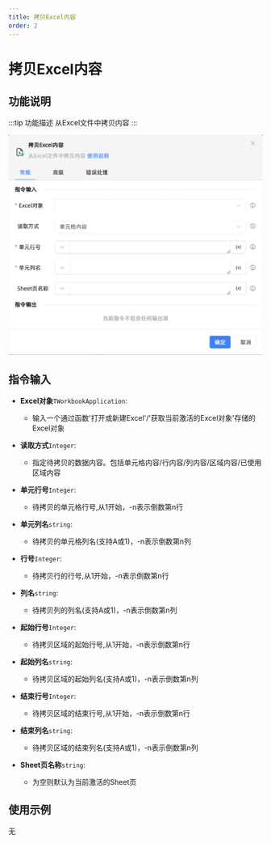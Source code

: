 ```yaml
---
title: 拷贝Excel内容
order: 2
---
```


# 拷贝Excel内容

## 功能说明

:::tip 功能描述
从Excel文件中拷贝内容
:::

![拷贝Excel内容](../../../../assets/拷贝Excel内容_command.png)

## 指令输入

- **Excel对象**`TWorkbookApplication`: 
  - 输入一个通过函数'打开或新建Excel'/'获取当前激活的Excel对象'存储的Excel对象

- **读取方式**`Integer`: 
  - 指定待拷贝的数据内容。包括单元格内容/行内容/列内容/区域内容/已使用区域内容

- **单元行号**`Integer`: 
  - 待拷贝的单元格行号,从1开始，-n表示倒数第n行

- **单元列名**`string`: 
  - 待拷贝的单元格列名(支持A或1)，-n表示倒数第n列

- **行号**`Integer`: 
  - 待拷贝行的行号,从1开始，-n表示倒数第n行

- **列名**`string`: 
  - 待拷贝列的列名(支持A或1)，-n表示倒数第n列

- **起始行号**`Integer`: 
  - 待拷贝区域的起始行号,从1开始，-n表示倒数第n行

- **起始列名**`string`: 
  - 待拷贝区域的起始列名(支持A或1)，-n表示倒数第n列

- **结束行号**`Integer`: 
  - 待拷贝区域的结束行号,从1开始，-n表示倒数第n行

- **结束列名**`string`: 
  - 待拷贝区域的结束列名(支持A或1)，-n表示倒数第n列

- **Sheet页名称**`string`: 
  - 为空则默认为当前激活的Sheet页


## 使用示例
无